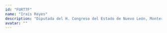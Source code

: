 ```yaml
---
id: "FURT7F"
name: "Irais Reyes"
description: "Diputada del H. Congreso del Estado de Nuevo León, Monterrey"
avatar: ""
---
```


